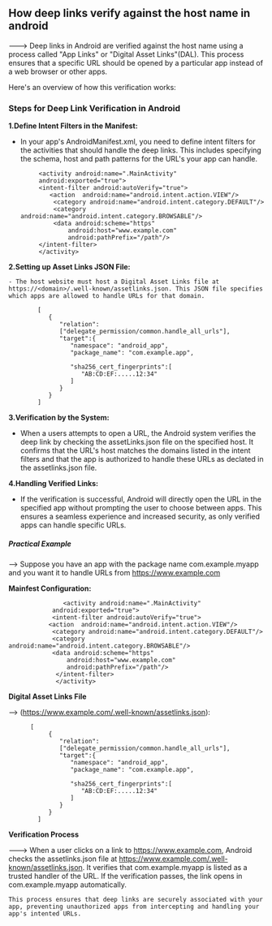 ## How deep links verify against the host name in android

---> Deep links in Android are verified against the host name using a process called "App Links" or "Digital Asset Links"(DAL). This process ensures that a specific URL should be opened by a particular app instead of a web browser or other apps. 

Here's an overview of how this verification works:

### Steps for Deep Link Verification in Android

 **1.Define Intent Filters in the Manifest:**

 - In  your app's AndroidManifest.xml, you need to define intent filters for the activities that should handle the deep links. This includes specifying the schema, host and path patterns for the URL's your app can handle.

            <activity android:name=".MainActivity"
            android:exported="true">
            <intent-filter android:autoVerify="true">
               <action  android:name="android.intent.action.VIEW"/>
                <category android:name="android.intent.category.DEFAULT"/>
                <category android:name="android.intent.category.BROWSABLE"/>
                <data android:scheme="https"
                    android:host="www.example.com"
                    android:pathPrefix="/path"/>
            </intent-filter>
            </activity>


 **2.Setting up Asset Links JSON File:**

    - The host website must host a Digital Asset Links file at https://<domain>/.well-known/assetlinks.json. This JSON file specifies which apps are allowed to handle URLs for that domain.

            [
               {
                  "relation":
                  ["delegate_permission/common.handle_all_urls"],
                  "target":{
                     "namespace": "android_app",
                     "package_name": "com.example.app",

                     "sha256_cert_fingerprints":[
                        "AB:CD:EF:.....12:34"
                     ]
                  }
               }
            ]

 **3.Verification by the System:**

  - When a users attempts to open a URL, the Android system verifies the deep link by checking the assetLinks.json file on the specified host. It confirms that the URL's host matches the domains listed in the intent filters and that the app is authorized to handle these URLs as declated in the assetlinks.json file.

**4.Handling Verified Links:**    

  - If the verification is successful, Android will directly open the URL in the specified app without prompting the user to choose between apps. This ensures a seamless experience and increased security, as only verified apps can handle specific URLs.

 ##### Practical Example

 --> Suppose you have an app with the package name com.example.myapp and you want it to handle URLs from https://www.example.com

  **Mainfest Configuration:**

                   <activity android:name=".MainActivity"
                android:exported="true">
                <intent-filter android:autoVerify="true">
               <action  android:name="android.intent.action.VIEW"/>
                <category android:name="android.intent.category.DEFAULT"/>
                <category android:name="android.intent.category.BROWSABLE"/>
                <data android:scheme="https"
                    android:host="www.example.com"
                    android:pathPrefix="/path"/>
                 </intent-filter>
                 </activity>

**Digital Asset Links File**

--> (https://www.example.com/.well-known/assetlinks.json):

          [
               {
                  "relation":
                  ["delegate_permission/common.handle_all_urls"],
                  "target":{
                     "namespace": "android_app",
                     "package_name": "com.example.app",

                     "sha256_cert_fingerprints":[
                        "AB:CD:EF:.....12:34"
                     ]
                  }
               }
            ]

**Verification Process**

---> When a user clicks on a link to https://www.example.com, Android checks the assetlinks.json file at https://www.example.com/.well-known/assetlinks.json. It verifies that com.example.myapp is listed as a trusted handler of the URL. If the verification passes, the link opens in com.example.myapp automatically.

    This process ensures that deep links are securely associated with your app, preventing unauthorized apps from intercepting and handling your app's intented URLs.

    
